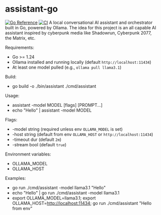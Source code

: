 # assistant-go

[![Go Reference](https://pkg.go.dev/badge/github.com/theantichris/assistant-go.svg)](https://pkg.go.dev/github.com/theantichris/assistant-go) [![CI](https://github.com/theantichris/assistant-go/actions/workflows/ci.yml/badge.svg)](https://github.com/theantichris/assistant-go/actions/workflows/ci.yml)
A local conversational AI assistant and orchestrator built in Go, powered by Ollama. The idea for this project is an all capable AI assistant inspired by cyberpunk media like Shadowrun, Cyberpunk 2077, the Matrix, etc.

Requirements:

- Go >= 1.24
- Ollama installed and running locally (default `http://localhost:11434`)
- At least one model pulled (e.g., `ollama pull llama3.1`)

Build:

- go build -o ./bin/assistant ./cmd/assistant

Usage:

- assistant -model MODEL [flags] [PROMPT...]
- echo "Hello" | assistant -model MODEL

Flags:

- -model string (required unless env `OLLAMA_MODEL` is set)
- -host string (default from env `OLLAMA_HOST` or `http://localhost:11434`)
- -timeout dur (default `2m`)
- -stream bool (default `true`)

Environment variables:

- OLLAMA_MODEL
- OLLAMA_HOST

Examples:

- go run ./cmd/assistant -model llama3.1 "Hello"
- echo "Hello" | go run ./cmd/assistant -model llama3.1
- export OLLAMA_MODEL=llama3.1; export OLLAMA_HOST=<http://localhost:11434>; go run ./cmd/assistant "Hello from env"
